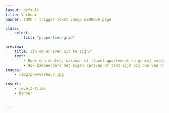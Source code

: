 ```yaml
---
layout: default
title: Verhuur
banner: TODO - trigger tekst vanop VERHUUR page

class:
    select: 
        list: "properties-grid"

preview:
    title: Zin om er even uit te zijn?
    text: 
        - Boek een chalet, caravan of (luxe)appartement en geniet volop van een zorgeloos en comfortabel verblijf. 
        - Ook kampeerders met eigen caravan of tent zijn bij ons van harte welkom.     
images:
    - /img/prevverhuur.jpg
    
insert:
    - level3-tiles
    - banner
    

---
```

